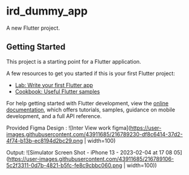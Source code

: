 # ird_dummy_app

A new Flutter project.

## Getting Started

This project is a starting point for a Flutter application.

A few resources to get you started if this is your first Flutter project:

- [Lab: Write your first Flutter app](https://docs.flutter.dev/get-started/codelab)
- [Cookbook: Useful Flutter samples](https://docs.flutter.dev/cookbook)

For help getting started with Flutter development, view the
[online documentation](https://docs.flutter.dev/), which offers tutorials,
samples, guidance on mobile development, and a full API reference.

Provided Figma Design :
![Inter View work figma](https://user-images.githubusercontent.com/43911685/216789230-df8c6414-37d2-4f74-b13b-ec8194d2bc29.png | width=100)



Output:
![Simulator Screen Shot - iPhone 13 - 2023-02-04 at 17 08 05](https://user-images.githubusercontent.com/43911685/216789106-5c2f3311-0d7b-4821-b5fc-fe8c9cbbc060.png | width=100))
